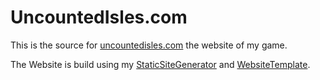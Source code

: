 # UncountedIsles.com

This is the source for [uncountedisles.com](https://UncountedIsles.com) the website of my game.

The Website is build using my [StaticSiteGenerator](https://github.com/rjenz/StaticSiteGenerator) and [WebsiteTemplate](https://github.com/rjenz/WebsiteTemplate).